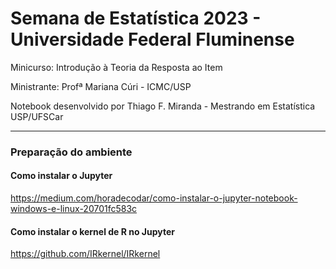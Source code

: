 # Semana de Estatística 2023 - Universidade Federal Fluminense

Minicurso: Introdução à Teoria da Resposta ao Item

Ministrante: Profª Mariana Cúri - ICMC/USP

Notebook desenvolvido por Thiago F. Miranda - Mestrando em Estatística USP/UFSCar

---

### Preparação do ambiente

#### Como instalar o Jupyter
https://medium.com/horadecodar/como-instalar-o-jupyter-notebook-windows-e-linux-20701fc583c

#### Como instalar o kernel de R no Jupyter
https://github.com/IRkernel/IRkernel

